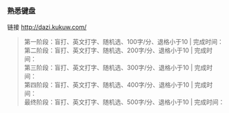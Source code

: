 ### 熟悉键盘
链接 http://dazi.kukuw.com/  
>第一阶段：盲打、英文打字、随机选、100字/分、退格小于10 | 完成时间：  
>第二阶段：盲打、英文打字、随机选、200字/分、退格小于10 | 完成时间：  
>第三阶段：盲打、英文打字、随机选、300字/分、退格小于10 | 完成时间：  
>第四阶段：盲打、英文打字、随机选、400字/分、退格小于10 | 完成时间：  
>最终阶段：盲打、英文打字、随机选、500字/分、退格小于10 | 完成时间：  
